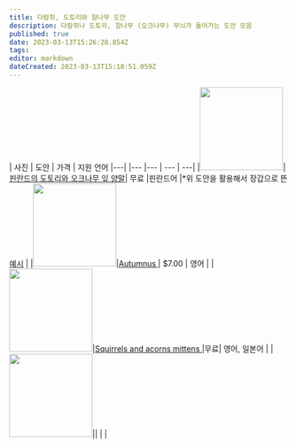 ```yaml
---
title: 다람쥐, 도토리와 참나무 도안
description: 다람쥐나 도토리, 참나무 (오크나무) 무늬가 들어가는 도안 모음
published: true
date: 2023-03-13T15:26:28.854Z
tags: 
editor: markdown
dateCreated: 2023-03-13T15:18:51.059Z
---
```


| 사진 | 도안 | 가격 | 지원 언어 |---|
|--- |--- | --- | ---|
|<img src="https://images.ctfassets.net/0yf82hjfqumz/4tC89DkVs1y9wLUfyhuYqP/48e2e4960b14d0668fd0a8d0cfcbadb9/varsinaissuomi_villasukat_teemankuva_panu_palvia.jpg?fit=fill&fm=webp&h=900&q=60&w=1600" width="150"/>|[핀란드의 도토리와 오크나무 잎 양말](https://yhteishyva.fi/koti/nyt-neulotaan-varsinais-suomen-syksyisista-sukista/CDHTF5oIVEbLZSdacivrX)| 무료 |핀란드어 |*위 도안을 활용해서 장갑으로 뜬 [예시](https://www.instagram.com/p/CmMWLGZNk9u/?igshid=YmMyMTA2M2Y=)
|
|<img src="https://images4-f.ravelrycache.com/uploads/cindyc/710574619/webp/IMG_6305_medium.webp#JPG" width="150"/>|[Autumnus ](https://www.ravelry.com/patterns/library/autumnus-2)| $7.00 | 영어 |
|<img src="https://images4-f.ravelrycache.com/uploads/takekko/482620049/webp/20171115_054402723_iOS_medium.webp#jpg" width="150"/>|[Squirrels and acorns mittens ](https://www.ravelry.com/patterns/library/squirrels-and-acorns-mittens)|무료| 영어, 일본어 |
|<img src="" width="150"/>|[]()| | |